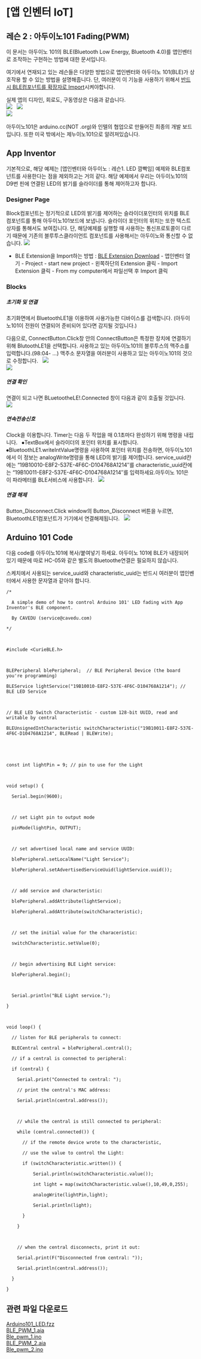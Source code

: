# [앱 인벤터 IoT]
## 레슨 2 : 아두이노101 Fading(PWM)

이 문서는 아두이노 101의 BLE(Bluetooth Low Energy, Bluetooth 4.0)를 앱인벤터로 조작하는 구현하는 방법에 대한 문서입니다.  

여기에서 연재되고 있는 레슨들은 다양한 방법으로 앱인벤터와 아두이노 101(BLE)가 상호작용 할 수 있는 방법을 설명해줍니다. 단, 여러분이 이 기능을 사용하기 위해서 [반드시 BLE컴포넌트를 확장자로 Import](http://appinventor.mit.edu/extensions/)시켜야합니다.  

실제 앱의 디자인, 회로도, 구동영상은 다음과 같습니다.  
![](https://github.com/mtinet/arduino101Examples/blob/master/image/8.png?raw=true)  
![](https://github.com/mtinet/arduino101Examples/blob/master/image/16.png?raw=true)  
[![](https://github.com/mtinet/arduino101Examples/blob/master/image/9.png?raw=true)](https://youtu.be/ihMyDoxapBQ)  

아두이노101은 arduino.cc(NOT .org)와 인텔의 협업으로 만들어진 최종의 개발 보드입니다. 또한 미국 밖에서는 제누이노101으로 알려져있습니다.  


## App Inventor  
기본적으로, 해당 예제는 [앱인벤터와 아두이노 : 레슨1. LED 깜빡임] 예제와 BLE컴포넌트를 사용한다는 점을 제외하고는 거의 같다. 해당 예제에서 우리는 아두이노101의 D9번 핀에 연결된 LED의 밝기를 슬라이더를 통해 제어하고자 합니다.  


### Designer Page  
Block컴포넌트는 정기적으로 LED의 밝기를 제어하는 슬라이더포인터의 위치를 BLE 컴포넌트를 통해 아두이노101보드에 보냅니다. 슬라이더 포인터의 위치는 또한 텍스트상자를 통해서도 보여집니다. 단, 해당예제를 실행할 때 사용하는 통신프로토콜이 다르기 때문에 기존의 블루투스클라이언트 컴포넌트를 사용해서는 아두이노와 통신할 수 없습니다. 
![](https://github.com/mtinet/arduino101Examples/blob/master/image/10.png?raw=true)  

* BLE Extension을 Import하는 방법 : [BLE Extension Download](https://github.com/mtinet/arduino101Examples/blob/master/LEDBlink/edu.mit.appinventor.ble.BluetoothLE.aix) - 앱인벤터 열기 - Project - start new project - 왼쪽하단의 Extension 클릭 - Import Extension 클릭 - From my computer에서 파일선택 후 Import 클릭  


### Blocks  
##### 초기화 및 연결  
초기화면에서 BluetoothLE1을 이용하여 사용가능한 디바이스를 검색합니다. (아두이노101이 전원이 연결되어 준비되어 있다면 감지될 것입니다.)  

다음으로, ConnectButton.Click창 안의 ConnectButton은 특정한 장치에 연결하기 위해 BlutoothLE1을 선택합니다. 사용하고 있는 아두이노101의 블루투스의 맥주소를 입력합니다.(98:04- ...) 맥주소 문자열을 여러분이 사용하고 있는 아두이노101의 것으로 수정합니다.  
![](https://github.com/mtinet/arduino101Examples/blob/master/image/11.png?raw=true)  
![](https://github.com/mtinet/arduino101Examples/blob/master/image/12.png?raw=true)  

##### 연결 확인  
연결이 되고 나면 BLuetootheLE!.Connected 창이 다음과 같이 호출될 것입니다.  
![](https://github.com/mtinet/arduino101Examples/blob/master/image/13.png?raw=true)  

##### 연속전송신호  
Clock을 이용합니다. Timer는 다음 두 작업을 매 0.1초마다 완성하기 위해 명령을 내립니다.   
 ⦁TextBox에서 슬라이더의 포인터 위치를 표시합니다.  
 ⦁BluetoothLE1.writeIntValue명령을 사용하여 포인터 위치를 전송하면, 아두이노101에서 이 정보는 analogWrite명령을 통해 LED의 밝기를 제어합니다. service_uuid칸에는 “19B10010-E8F2-537E-4F6C-D104768A1214″를 characteristic_uuid칸에는 “19B10011-E8F2-537E-4F6C-D104768A1214″를 입력하세요.아두이노 101은 이 파라메터를 BLE서비스에 사용합니다.  
![](https://github.com/mtinet/arduino101Examples/blob/master/image/14.png?raw=true)  


##### 연결 해제  
Button_Disconnect.Click window의 Button_Disconnect 버튼을 누르면, BluetoothLE1컴포넌트가 기기에서 연결해제됩니다.  
![](https://github.com/mtinet/arduino101Examples/blob/master/image/15.png?raw=true)  



## Arduino 101 Code  

다음 code를 아두이노101에 복사/붙여넣기 하세요. 아두이노 101에 BLE가 내장되어 있기 때문에 따로 HC-05와 같은 별도의 Bluetoothe연결은 필요하지 않습니다.  

스케치에서 사용되는 service_uuid와 characteristic_uuid는 반드시 여러분이 앱인벤터에서 사용한 문자열과 같아야 합니다.  

```
/*   

  A simple demo of how to control Arduino 101' LED fading with App Inventor's BLE component.

  By CAVEDU (service@cavedu.com)

*/

 

#include <CurieBLE.h>

 

BLEPeripheral blePeripheral;  // BLE Peripheral Device (the board you're programming)

BLEService lightService("19B10010-E8F2-537E-4F6C-D104768A1214"); // BLE LED Service

 

// BLE LED Switch Characteristic - custom 128-bit UUID, read and writable by central

BLEUnsignedIntCharacteristic switchCharacteristic("19B10011-E8F2-537E-4F6C-D104768A1214", BLERead | BLEWrite);

 

 

const int lightPin = 9; // pin to use for the Light

 

void setup() {

  Serial.begin(9600);

 

  // set Light pin to output mode

  pinMode(lightPin, OUTPUT);

 

  // set advertised local name and service UUID:

  blePeripheral.setLocalName("Light Service");

  blePeripheral.setAdvertisedServiceUuid(lightService.uuid());

 

  // add service and characteristic:

  blePeripheral.addAttribute(lightService);

  blePeripheral.addAttribute(switchCharacteristic);

 

  // set the initial value for the characeristic:

  switchCharacteristic.setValue(0);

 

  // begin advertising BLE Light service:

  blePeripheral.begin();

 

  Serial.println("BLE Light service.");

}

 

void loop() {

  // listen for BLE peripherals to connect:

  BLECentral central = blePeripheral.central();

  // if a central is connected to peripheral:

  if (central) {

    Serial.print("Connected to central: ");

    // print the central's MAC address:

    Serial.println(central.address());

 

    // while the central is still connected to peripheral:

    while (central.connected()) {

      // if the remote device wrote to the characteristic,

      // use the value to control the Light:

      if (switchCharacteristic.written()) {

          Serial.println(switchCharacteristic.value());

          int light = map(switchCharacteristic.value(),10,49,0,255);

          analogWrite(lightPin,light);

          Serial.println(light);

      }

    }

 

    // when the central disconnects, print it out:

    Serial.print(F("Disconnected from central: "));

    Serial.println(central.address());

  }

} 
```

## 관련 파일 다운로드  
[Arduino101_LED.fzz](https://github.com/mtinet/arduino101Examples/blob/master/BLEFading/Arduino101_LED.fzz)  
[BLE_PWM_1.aia](https://github.com/mtinet/arduino101Examples/blob/master/BLEFading/Ble_pwm_1/BLE_PWM.aia)  
[Ble_pwm_1.ino](https://github.com/mtinet/arduino101Examples/blob/master/BLEFading/Ble_pwm_1/Ble_pwm.ino)  
[BLE_PWM_2.aia](https://github.com/mtinet/arduino101Examples/blob/master/BLEFading/Ble_pwm_2/BLE_PWM_2.aia)  
[Ble_pwm_2.ino](https://github.com/mtinet/arduino101Examples/blob/master/BLEFading/Ble_pwm_2/Ble_pwm_2.ino)  



